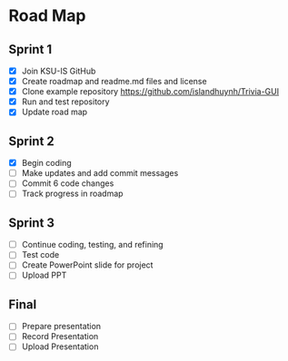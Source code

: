 # Road Map

## Sprint 1
- [x] Join KSU-IS GitHub
- [x] Create roadmap and readme.md files and license
- [x] Clone example repository https://github.com/islandhuynh/Trivia-GUI
- [x] Run and test repository
- [x] Update road map

## Sprint 2
- [x] Begin coding
- [ ] Make updates and add commit messages
- [ ] Commit 6 code changes
- [ ] Track progress in roadmap

## Sprint 3
- [ ] Continue coding, testing, and refining
- [ ] Test code
- [ ] Create PowerPoint slide for project
- [ ] Upload PPT

## Final
- [ ] Prepare presentation
- [ ] Record Presentation
- [ ] Upload Presentation
